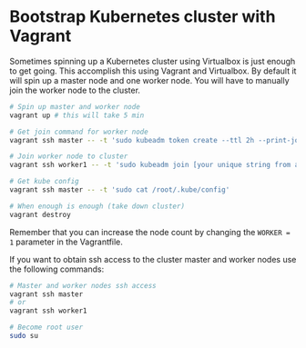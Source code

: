 # Bootstrap Kubernetes cluster with Vagrant
Sometimes spinning up a Kubernetes cluster using Virtualbox is just enough to get going. This accomplish this using Vagrant and Virtualbox. By default it will spin up a master node and one worker node. You will have to manually join the worker node to the cluster.

```bash
# Spin up master and worker node
vagrant up # this will take 5 min

# Get join command for worker node
vagrant ssh master -- -t 'sudo kubeadm token create --ttl 2h --print-join-command'

# Join worker node to cluster
vagrant ssh worker1 -- -t 'sudo kubeadm join [your unique string from above command]'

# Get kube config
vagrant ssh master -- -t 'sudo cat /root/.kube/config'

# When enough is enough (take down cluster)
vagrant destroy
```

Remember that you can increase the node count by changing the `WORKER = 1` parameter in the Vagrantfile.

If you want to obtain ssh access to the cluster master and worker nodes use the following commands:

```bash
# Master and worker nodes ssh access
vagrant ssh master
# or
vagrant ssh worker1

# Become root user
sudo su
```